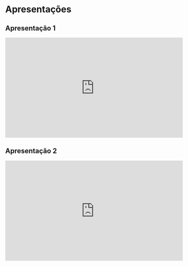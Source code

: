 # Apresentações

## Apresentação 1

<iframe width="560" height="315" src="https://www.youtube.com/embed/Hmng8z5y8vA" frameborder="0" allow="accelerometer; autoplay; clipboard-write; encrypted-media; gyroscope; picture-in-picture" allowfullscreen></iframe>

## Apresentação 2

<iframe width="560" height="315" src="https://www.youtube.com/embed/a8OFz89nt_Y" frameborder="0" allow="accelerometer; autoplay; clipboard-write; encrypted-media; gyroscope; picture-in-picture" allowfullscreen></iframe>
